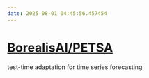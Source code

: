 ```yaml
---
date: 2025-08-01 04:45:56.457454
---
```


# [BorealisAI/PETSA](https://github.com/BorealisAI/PETSA)

test-time adaptation for time series forecasting